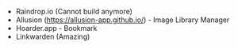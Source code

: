 - Raindrop.io (Cannot build anymore)
- Allusion (https://allusion-app.github.io/) - Image Library Manager
- Hoarder.app - Bookmark
- Linkwarden (Amazing)